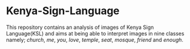 # Kenya-Sign-Language
This repository contains an analysis of images of Kenya Sign Language(KSL) and aims at being able to interpret images in nine classes namely; *church*, *me*, *you*, *love*, *temple*, *seat*, *mosque*, *friend* and *enough*.
